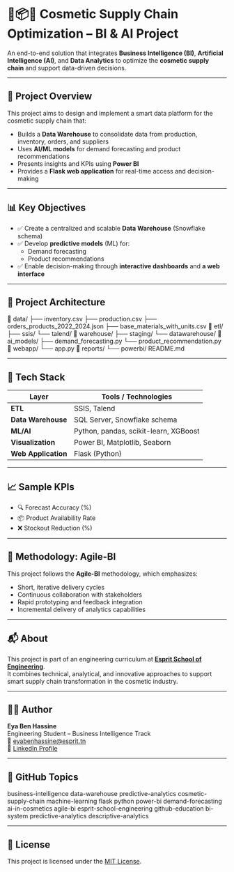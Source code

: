 # 🧠📦💄 Cosmetic Supply Chain Optimization – BI & AI Project

An end-to-end solution that integrates **Business Intelligence (BI)**, **Artificial Intelligence (AI)**, and **Data Analytics** to optimize the **cosmetic supply chain** and support data-driven decisions.

---

## 🌟 Project Overview

This project aims to design and implement a smart data platform for the cosmetic supply chain that:

- Builds a **Data Warehouse** to consolidate data from production, inventory, orders, and suppliers
- Uses **AI/ML models** for demand forecasting and product recommendations
- Presents insights and KPIs using **Power BI**
- Provides a **Flask web application** for real-time access and decision-making

---

## 📊 Key Objectives

- ✅ Create a centralized and scalable **Data Warehouse** (Snowflake schema)
- ✅ Develop **predictive models** (ML) for:
  - Demand forecasting
  - Product recommendations
- ✅ Enable decision-making through **interactive dashboards** and **a web interface**

---

## 🧱 Project Architecture

📁 data/
├── inventory.csv
├── production.csv
├── orders_products_2022_2024.json
├── base_materials_with_units.csv
📁 etl/
├── ssis/
└── talend/
📁 warehouse/
├── staging/
└── datawarehouse/
📁 ai_models/
├── demand_forecasting.py
└── product_recommendation.py
📁 webapp/
└── app.py
📁 reports/
└── powerbi/
README.md

---

## 🧰 Tech Stack

| Layer              | Tools / Technologies                                     |
|--------------------|----------------------------------------------------------|
| **ETL**            | SSIS, Talend                                             |
| **Data Warehouse** | SQL Server, Snowflake schema                            |
| **ML/AI**          | Python, pandas, scikit-learn, XGBoost                   |
| **Visualization**  | Power BI, Matplotlib, Seaborn                           |
| **Web Application**| Flask (Python)                                          |

---

## 📈 Sample KPIs

- 🔍 Forecast Accuracy (%)
- 📦 Product Availability Rate
- ❌ Stockout Reduction (%)

---

## 📌 Methodology: Agile-BI

This project follows the **Agile-BI** methodology, which emphasizes:

- Short, iterative delivery cycles
- Continuous collaboration with stakeholders
- Rapid prototyping and feedback integration
- Incremental delivery of analytics capabilities

---

## 📬 About

This project is part of an engineering curriculum at **[Esprit School of Engineering](https://esprit.tn)**.  
It combines technical, analytical, and innovative approaches to support smart supply chain transformation in the cosmetic industry.

---

## 👨‍💻 Author

**Eya Ben Hassine**  
Engineering Student  – Business Intelligence Track  
📧 eyabenhassine@esprit.tn  
🔗 [LinkedIn Profile](https://www.linkedin.com/in/ben-hassine-eya-b03726279/)

---

## 🔖 GitHub Topics
business-intelligence
data-warehouse
predictive-analytics
cosmetic-supply-chain
machine-learning
flask
python
power-bi
demand-forecasting
ai-in-cosmetics
agile-bi
esprit-school-engineering
github-education
bi-system
predictive-analytics
descriptive-analytics

---

## 📄 License

This project is licensed under the [MIT License](LICENSE).
